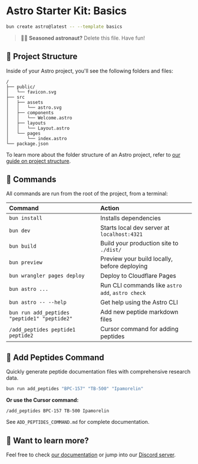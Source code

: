# Astro Starter Kit: Basics

```sh
bun create astro@latest -- --template basics
```

> 🧑‍🚀 **Seasoned astronaut?** Delete this file. Have fun!

## 🚀 Project Structure

Inside of your Astro project, you'll see the following folders and files:

```text
/
├── public/
│   └── favicon.svg
├── src
│   ├── assets
│   │   └── astro.svg
│   ├── components
│   │   └── Welcome.astro
│   ├── layouts
│   │   └── Layout.astro
│   └── pages
│       └── index.astro
└── package.json
```

To learn more about the folder structure of an Astro project, refer to [our guide on project structure](https://docs.astro.build/en/basics/project-structure/).

## 🧞 Commands

All commands are run from the root of the project, from a terminal:

| Command                   | Action                                           |
| :------------------------ | :----------------------------------------------- |
| `bun install`             | Installs dependencies                            |
| `bun dev`             | Starts local dev server at `localhost:4321`      |
| `bun build`           | Build your production site to `./dist/`          |
| `bun preview`         | Preview your build locally, before deploying     |
| `bun wrangler pages deploy` | Deploy to Cloudflare Pages                     |
| `bun astro ...`       | Run CLI commands like `astro add`, `astro check` |
| `bun astro -- --help` | Get help using the Astro CLI                     |
| `bun run add_peptides "peptide1" "peptide2"` | Add new peptide markdown files |
| `/add_peptides peptide1 peptide2` | Cursor command for adding peptides |

## 🧬 Add Peptides Command

Quickly generate peptide documentation files with comprehensive research data.

```bash
bun run add_peptides "BPC-157" "TB-500" "Ipamorelin"
```

**Or use the Cursor command:**
```
/add_peptides BPC-157 TB-500 Ipamorelin
```

See `ADD_PEPTIDES_COMMAND.md` for complete documentation.

## 👀 Want to learn more?

Feel free to check [our documentation](https://docs.astro.build) or jump into our [Discord server](https://astro.build/chat).
